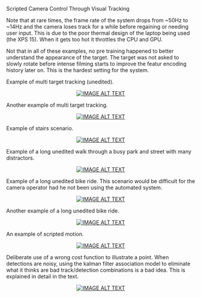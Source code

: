 Scripted Camera Control Through Visual Tracking

Note that at rare times, the frame rate of the system drops from ~50Hz to ~14Hz and the camera loses track for a while before regaining or needing user input. This is due to the poor thermal design of the laptop being used (the XPS 15). When it gets too hot it throttles the CPU and GPU. 

Not that in all of these examples, no pre training happened to better understand the appearance of the target. The target was not asked to slowly rotate before intense filming starts to improve the featur encoding history later on. This is the hardest setting for the system.

Example of multi target tracking (unedited). 
<div align="center">
  <a href="https://www.youtube.com/watch?v=PxG0FxY25w4"><img src="https://img.youtube.com/vi/PxG0FxY25w4/0.jpg" alt="IMAGE ALT TEXT"></a>
</div>

Another example of multi target tracking. 
<div align="center">
  <a href="https://www.youtube.com/watch?v=610Wl6360lg"><img src="https://img.youtube.com/vi/610Wl6360lg/0.jpg" alt="IMAGE ALT TEXT"></a>
</div>



Example of stairs scenario. 

<div align="center">
  <a href="https://www.youtube.com/watch?v=2gYqwQ3inTo"><img src="https://img.youtube.com/vi/2gYqwQ3inTo/0.jpg" alt="IMAGE ALT TEXT"></a>
</div>

Example of a long unedited walk through a busy park and street with many distractors.

<div align="center">
  <a href="https://www.youtube.com/edit?o=U&video_id=qLkCwRazyOc"><img src="https://img.youtube.com/vi/qLkCwRazyOc/0.jpg" alt="IMAGE ALT TEXT"></a>
</div>


Example of a long unedited bike ride. This scenario would be difficult for the camera operator had he not been using the automated system.

<div align="center">
  <a href="https://www.youtube.com/watch?v=KxOM0KNRgsE"><img src="https://img.youtube.com/vi/KxOM0KNRgsE/0.jpg" alt="IMAGE ALT TEXT"></a>
</div>


Another example of a long unedited bike ride.

<div align="center">
  <a href="https://www.youtube.com/watch?v=fgJdUXFbPwY"><img src="https://img.youtube.com/vi/fgJdUXFbPwY/0.jpg" alt="IMAGE ALT TEXT"></a>
</div>

An example of scripted motion. 
<div align="center">
  <a href="https://www.youtube.com/watch?v=9tLRgpuSbaI"><img src="https://img.youtube.com/vi/9tLRgpuSbaI/0.jpg" alt="IMAGE ALT TEXT"></a>
</div>

Deliberate use of a wrong cost function to illustrate a point. When detections are noisy, using the kalman filter association model to eliminate what it thinks are bad track/detection combinations is a bad idea. This is explained in detail in the text. 
<div align="center">
  <a href="https://www.youtube.com/watch?v=5r2lNVMv-lk"><img src="https://img.youtube.com/vi/5r2lNVMv-lk/0.jpg" alt="IMAGE ALT TEXT"></a>
</div>





